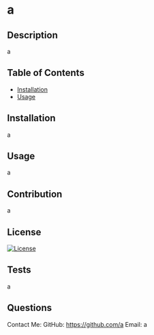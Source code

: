 # a

## Description

 a

## Table of Contents

 - [Installation](#installation)
 - [Usage](#usage)
## Installation

 a

## Usage

 a

## Contribution

 a

## License

 [![License](https://img.shields.io/badge/License-BSD%203--Clause-blue.svg)](https://opensource.org/licenses/BSD-3-Clause)

## Tests

 a

## Questions

 Contact Me:
  GitHub: https://github.com/a 
  Email: a
